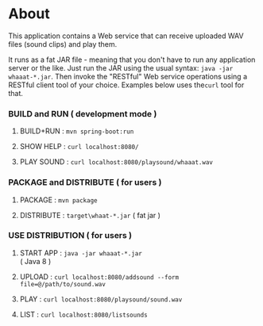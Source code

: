 # About

This application contains a Web service that can receive uploaded WAV files (sound clips) and play them. 

It runs as a fat JAR file - meaning that you don't have to run any application server or the like. Just run the JAR using the usual syntax: `java -jar whaaat-*.jar`. Then invoke the "RESTful" Web service operations using a RESTful client tool of your choice. Examples below uses the`curl` tool for that.

### BUILD and RUN  ( development mode )

1) BUILD+RUN     : `mvn spring-boot:run`

2) SHOW HELP     : `curl localhost:8080/`

3) PLAY SOUND    : `curl localhost:8080/playsound/whaaat.wav`

### PACKAGE and DISTRIBUTE ( for users )

1) PACKAGE       : `mvn package`

0) DISTRIBUTE    : `target\whaat-*.jar` 
   ( fat jar )

### USE DISTRIBUTION ( for users )

1) START APP : `java -jar whaaat-*.jar`   
	( Java 8 )

2) UPLOAD    : `curl localhost:8080/addsound --form file=@/path/to/sound.wav`

3) PLAY      : `curl localhost:8080/playsound/sound.wav`

4) LIST      : `curl localhost:8080/listsounds`

